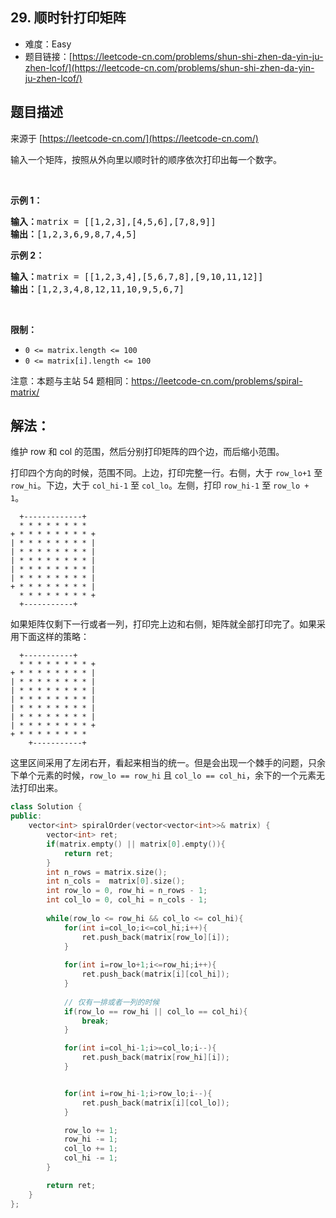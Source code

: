## 29. 顺时针打印矩阵

- 难度：Easy
- 题目链接：[https://leetcode-cn.com/problems/shun-shi-zhen-da-yin-ju-zhen-lcof/](https://leetcode-cn.com/problems/shun-shi-zhen-da-yin-ju-zhen-lcof/)


## 题目描述

来源于 [https://leetcode-cn.com/](https://leetcode-cn.com/)

<p>输入一个矩阵，按照从外向里以顺时针的顺序依次打印出每一个数字。</p>

<p>&nbsp;</p>

<p><strong>示例 1：</strong></p>

<pre><strong>输入：</strong>matrix = [[1,2,3],[4,5,6],[7,8,9]]
<strong>输出：</strong>[1,2,3,6,9,8,7,4,5]
</pre>

<p><strong>示例 2：</strong></p>

<pre><strong>输入：</strong>matrix =&nbsp;[[1,2,3,4],[5,6,7,8],[9,10,11,12]]
<strong>输出：</strong>[1,2,3,4,8,12,11,10,9,5,6,7]
</pre>

<p>&nbsp;</p>

<p><strong>限制：</strong></p>

<ul>
	<li><code>0 &lt;= matrix.length &lt;= 100</code></li>
	<li><code>0 &lt;= matrix[i].length&nbsp;&lt;= 100</code></li>
</ul>

<p>注意：本题与主站 54 题相同：<a href="https://leetcode-cn.com/problems/spiral-matrix/">https://leetcode-cn.com/problems/spiral-matrix/</a></p>


## 解法：

维护 row 和 col 的范围，然后分别打印矩阵的四个边，而后缩小范围。

打印四个方向的时候，范围不同。上边，打印完整一行。右侧，大于 `row_lo+1` 至 `row_hi`。下边，大于 `col_hi-1` 至 `col_lo`。左侧，打印 `row_hi-1` 至 `row_lo + 1`。

```
  +-------------+
  * * * * * * * * 
+ * * * * * * * * +
| * * * * * * * * |
| * * * * * * * * |
| * * * * * * * * |
| * * * * * * * * |
| * * * * * * * * |
+ * * * * * * * * |
  * * * * * * * * +
  +-----------+
```

如果矩阵仅剩下一行或者一列，打印完上边和右侧，矩阵就全部打印完了。如果采用下面这样的策略：

```
  +-----------+
  * * * * * * * * +
+ * * * * * * * * |
| * * * * * * * * |
| * * * * * * * * |
| * * * * * * * * |
| * * * * * * * * |
| * * * * * * * * |
| * * * * * * * * +
+ * * * * * * * * 
    +-----------+
```

这里区间采用了左闭右开，看起来相当的统一。但是会出现一个棘手的问题，只余下单个元素的时候，`row_lo == row_hi` 且 `col_lo == col_hi`，余下的一个元素无法打印出来。


```c++
class Solution {
public:
    vector<int> spiralOrder(vector<vector<int>>& matrix) {
        vector<int> ret;
        if(matrix.empty() || matrix[0].empty()){
            return ret;
        }
        int n_rows = matrix.size();
        int n_cols =  matrix[0].size();
        int row_lo = 0, row_hi = n_rows - 1;
        int col_lo = 0, col_hi = n_cols - 1;
        
        while(row_lo <= row_hi && col_lo <= col_hi){
            for(int i=col_lo;i<=col_hi;i++){
                ret.push_back(matrix[row_lo][i]);
            }
            
            for(int i=row_lo+1;i<=row_hi;i++){
                ret.push_back(matrix[i][col_hi]);
            }
            
			// 仅有一排或者一列的时候
            if(row_lo == row_hi || col_lo == col_hi){
                break;
            }

            for(int i=col_hi-1;i>=col_lo;i--){
                ret.push_back(matrix[row_hi][i]);
            }


            for(int i=row_hi-1;i>row_lo;i--){
                ret.push_back(matrix[i][col_lo]);
            }

            row_lo += 1;
            row_hi -= 1;
            col_lo += 1;
            col_hi -= 1;
        }

        return ret;
    }
};
```
